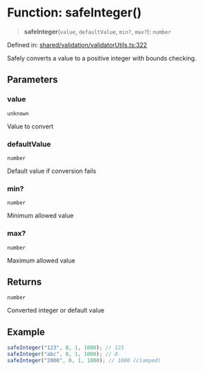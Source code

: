 # Function: safeInteger()

> **safeInteger**(`value`, `defaultValue`, `min?`, `max?`): `number`

Defined in: [shared/validation/validatorUtils.ts:322](https://github.com/Nick2bad4u/Uptime-Watcher/blob/main/shared/validation/validatorUtils.ts#L322)

Safely converts a value to a positive integer with bounds checking.

## Parameters

### value

`unknown`

Value to convert

### defaultValue

`number`

Default value if conversion fails

### min?

`number`

Minimum allowed value

### max?

`number`

Maximum allowed value

## Returns

`number`

Converted integer or default value

## Example

```typescript
safeInteger("123", 0, 1, 1000); // 123
safeInteger("abc", 0, 1, 1000); // 0
safeInteger("2000", 0, 1, 1000); // 1000 (clamped)
```
